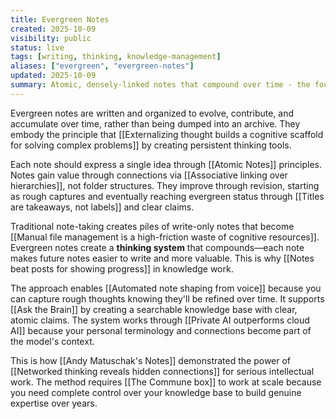 ```yaml
---
title: Evergreen Notes
created: 2025-10-09
visibility: public
status: live
tags: [writing, thinking, knowledge-management]
aliases: ["evergreen", "evergreen-notes"]
updated: 2025-10-09
summary: Atomic, densely-linked notes that compound over time - the foundation of personal knowledge management.
---
```


Evergreen notes are written and organized to evolve, contribute, and accumulate over time, rather than being dumped into an archive. They embody the principle that [[Externalizing thought builds a cognitive scaffold for solving complex problems]] by creating persistent thinking tools.

Each note should express a single idea through [[Atomic Notes]] principles. Notes gain value through connections via [[Associative linking over hierarchies]], not folder structures. They improve through revision, starting as rough captures and eventually reaching evergreen status through [[Titles are takeaways, not labels]] and clear claims.

Traditional note-taking creates piles of write-only notes that become [[Manual file management is a high-friction waste of cognitive resources]]. Evergreen notes create a **thinking system** that compounds—each note makes future notes easier to write and more valuable. This is why [[Notes beat posts for showing progress]] in knowledge work.

The approach enables [[Automated note shaping from voice]] because you can capture rough thoughts knowing they'll be refined over time. It supports [[Ask the Brain]] by creating a searchable knowledge base with clear, atomic claims. The system works through [[Private AI outperforms cloud AI]] because your personal terminology and connections become part of the model's context.

This is how [[Andy Matuschak's Notes]] demonstrated the power of [[Networked thinking reveals hidden connections]] for serious intellectual work. The method requires [[The Commune box]] to work at scale because you need complete control over your knowledge base to build genuine expertise over years.

